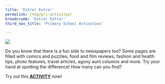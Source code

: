 ```yaml
---
title: 'Extra! Extra!'
permalink: /tng/pri-activity2/
breadcrumb: 'Extra! Extra!'
third_nav_title: 'Primary School Activities'

---
```



![](https://sure.nlb.gov.sg/images/Extra-Extra-4in.JPG)

Do you know that there is a fun side to newspapers too? Some pages are filled with comics and puzzles, food and film reviews, fashion and health tips, photo features, travel articles, agony aunt columns and more. Try your hand at spotting the difference! How many can you find? 

Try out this [**ACTIVITY**](https://go.gov.sg/tng-primary-activity2) now!

